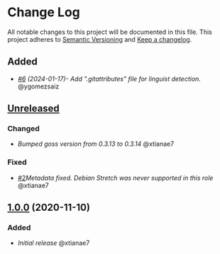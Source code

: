 # Change Log

All notable changes to this project will be documented in this file.
This project adheres to [Semantic Versioning](http://semver.org/) and [Keep a changelog](https://github.com/olivierlacan/keep-a-changelog).

## Added
- *[#6](https://github.com/idealista/alertmanager_logger_role/pull/6) (2024-01-17)- Add ".gitattributes" file for linguist detection.* @ygomezsaiz

## [Unreleased](https://github.com/idealista/alertmanager_logger_role/tree/develop)
### Changed
- *Bumped goss version from 0.3.13 to 0.3.14* @xtianae7

### Fixed
- [#2](https://github.com/idealista/alertmanager_logger_role/issues/2)*Metadata fixed. Debian Stretch was never supported in this role* @xtianae7

## [1.0.0](https://github.com/idealista/alertmanager_logger_role/tree/1.0.0) (2020-11-10)
### Added
- *Initial release* @xtianae7
